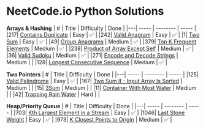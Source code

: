 # NeetCode.io Python Solutions

**Arrays & Hashing**
| # | Title | Difficulty | Done |
|---| ----- | -------- | ----- |
|217| [Contains Duplicate](https://leetcode.com/problems/contains-duplicate/) | Easy | ✅ |
|242| [Valid Anagram](https://leetcode.com/problems/valid-anagram/) | Easy | ✅ |
|1| [Two Sum](https://leetcode.com/problems/two-sum/) | Easy | ✅ |
|49| [Group Anagrams](https://leetcode.com/problems/group-anagrams/) | Medium | ✅ |
|379| [Top K Frequent Elements](https://leetcode.com/problems/top-k-frequent-elements/) | Medium | ✅ |
|238| [Product of Array Except Self](https://leetcode.com/problems/product-of-array-except-self/) | Medium | ✅ |
|36| [Valid Sudoku](https://leetcode.com/problems/valid-sudoku/) | Medium | ✅ |
|271| [Encode and Decode Strings](https://leetcode.com/problems/encode-and-decode-strings/) | Medium | |
|128| [Longest Consecutive Sequence](https://leetcode.com/problems/longest-consecutive-sequence/) | Medium | ✅ |

**Two Pointers**
| # | Title | Difficulty | Done |
|---| ----- | -------- | ----- |
|125| [Valid Palindrome](https://leetcode.com/problems/valid-palindrome/) | Easy | ✅ |
|167| [Two Sum II - Input Array Is Sorted](https://leetcode.com/problems/two-sum-ii-input-array-is-sorted/) | Medium | |
|15| [3Sum](https://leetcode.com/problems/3sum/) | Medium | |
|11| [Container With Most Water](https://leetcode.com/problems/container-with-most-water/) | Medium | |
|42| [Trapping Rain Water](https://leetcode.com/problems/trapping-rain-water/) | Hard | |

**Heap/Priority Queue**
| # | Title | Difficulty | Done |
|---| ----- | -------- | ----- |
|703| [Kth Largest Element in a Stream](https://leetcode.com/problems/kth-largest-element-in-a-stream/) | Easy | ✅ |
|1046| [Last Stone Weight](https://leetcode.com/problems/last-stone-weight/) | Easy | ✅ |
|973| [K Closest Points to Origin](https://leetcode.com/problems/k-closest-points-to-origin/) | Medium | ✅ |
